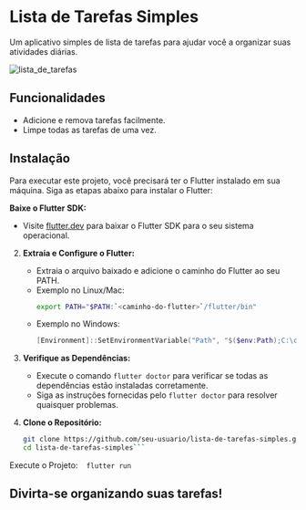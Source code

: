 # Lista de Tarefas Simples

Um aplicativo simples de lista de tarefas para ajudar você a organizar suas atividades diárias.

![lista_de_tarefas](https://github.com/HeryckPeres/lista-de-tarefas-simples/assets/54678836/e74928f3-5ce2-4d4c-9719-077adc04fbee)

## Funcionalidades

- Adicione e remova tarefas facilmente.
- Limpe todas as tarefas de uma vez.


## Instalação

Para executar este projeto, você precisará ter o Flutter instalado em sua máquina. Siga as etapas abaixo para instalar o Flutter:

**Baixe o Flutter SDK:**
   - Visite [flutter.dev](https://flutter.dev/docs/get-started/install) para baixar o Flutter SDK para o seu sistema operacional.

2. **Extraia e Configure o Flutter:**
   - Extraia o arquivo baixado e adicione o caminho do Flutter ao seu PATH.
   - Exemplo no Linux/Mac:
     ```bash
     export PATH="$PATH:`<caminho-do-flutter>`/flutter/bin"
     ```
   - Exemplo no Windows:
     ```powershell
     [Environment]::SetEnvironmentVariable("Path", "$($env:Path);C:\caminho\para\flutter\bin", [EnvironmentVariableTarget]::User)
     ```

3. **Verifique as Dependências:**
   - Execute o comando `flutter doctor` para verificar se todas as dependências estão instaladas corretamente.
   - Siga as instruções fornecidas pelo `flutter doctor` para resolver quaisquer problemas.

4. **Clone o Repositório:**
   ```bash
   git clone https://github.com/seu-usuario/lista-de-tarefas-simples.git
   cd lista-de-tarefas-simples```

  Execute o Projeto:
  ` ` ` flutter run ` ` `

  ## Divirta-se organizando suas tarefas!

  
